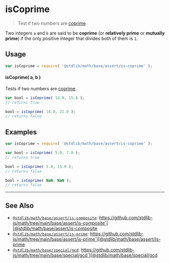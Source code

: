 <!--

@license Apache-2.0

Copyright (c) 2020 The Stdlib Authors.

Licensed under the Apache License, Version 2.0 (the "License");
you may not use this file except in compliance with the License.
You may obtain a copy of the License at

   http://www.apache.org/licenses/LICENSE-2.0

Unless required by applicable law or agreed to in writing, software
distributed under the License is distributed on an "AS IS" BASIS,
WITHOUT WARRANTIES OR CONDITIONS OF ANY KIND, either express or implied.
See the License for the specific language governing permissions and
limitations under the License.

-->

# isCoprime

> Test if two numbers are [coprime][coprime-integers].

<section class="intro">

Two integers `a` and `b` are said to be **coprime** (or **relatively prime** or **mutually prime**) if the only positive integer that divides both of them is `1`.

</section>

<!-- /.intro -->

<section class="usage">

## Usage

```javascript
var isCoprime = require( '@stdlib/math/base/assert/is-coprime' );
```

#### isCoprime( a, b )

Tests if two numbers are [coprime][coprime-integers].

```javascript
var bool = isCoprime( 14.0, 15.0 );
// returns true

bool = isCoprime( 14.0, 21.0 );
// returns false
```

</section>

<!-- /.usage -->

<section class="notes">

</section>

<!-- /.notes -->

<section class="examples">

## Examples

<!-- eslint no-undef: "error" -->

```javascript
var isCoprime = require( '@stdlib/math/base/assert/is-coprime' );

var bool = isCoprime( 5.0, 7.0 );
// returns true

bool = isCoprime( 5.0, 15.0 );
// returns false

bool = isCoprime( NaN, NaN );
// returns false
```

</section>

<!-- /.examples -->

<!-- Section for related `stdlib` packages. Do not manually edit this section, as it is automatically populated. -->

<section class="related">

* * *

## See Also

-   [`@stdlib/math/base/assert/is-composite`][@stdlib/math/base/assert/is-composite]: https://github.com/stdlib-js/math/tree/main/base/assert/is-composite`][@stdlib/math/base/assert/is-composite
-   [`@stdlib/math/base/assert/is-prime`][@stdlib/math/base/assert/is-prime]: https://github.com/stdlib-js/math/tree/main/base/assert/is-prime`][@stdlib/math/base/assert/is-prime
-   [`@stdlib/math/base/special/gcd`][@stdlib/math/base/special/gcd]: https://github.com/stdlib-js/math/tree/main/base/special/gcd`][@stdlib/math/base/special/gcd

</section>

<!-- /.related -->

<!-- Section for all links. Make sure to keep an empty line after the `section` element and another before the `/section` close. -->

<section class="links">

[coprime-integers]: https://en.wikipedia.org/wiki/Coprime_integers

<!-- <related-links> -->

[@stdlib/math/base/assert/is-composite]: https://github.com/stdlib-js/math/tree/main/base/assert/is-composite

[@stdlib/math/base/assert/is-prime]: https://github.com/stdlib-js/math/tree/main/base/assert/is-prime

[@stdlib/math/base/special/gcd]: https://github.com/stdlib-js/math/tree/main/base/special/gcd

<!-- </related-links> -->

</section>

<!-- /.links -->
